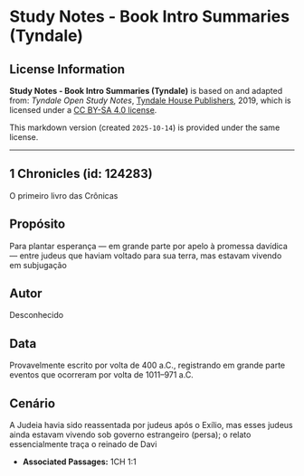# Study Notes - Book Intro Summaries (Tyndale)

## License Information

**Study Notes - Book Intro Summaries (Tyndale)** is based on and adapted from: _Tyndale Open Study Notes_, [Tyndale House Publishers](https://tyndaleopenresources.com/), 2019, which is licensed under a [CC BY-SA 4.0 license](https://creativecommons.org/licenses/by-sa/4.0/legalcode.en).

This markdown version (created `2025-10-14`) is provided under the same license.



--------------------------------

## 1 Chronicles (id: 124283)

O primeiro livro das Crônicas

Propósito
---------

Para plantar esperança — em grande parte por apelo à promessa davídica — entre judeus que haviam voltado para sua terra, mas estavam vivendo em subjugação

Autor
-----

Desconhecido

Data
----

Provavelmente escrito por volta de 400 a.C., registrando em grande parte eventos que ocorreram por volta de 1011–971 a.C.

Cenário
-------

A Judeia havia sido reassentada por judeus após o Exílio, mas esses judeus ainda estavam vivendo sob governo estrangeiro (persa); o relato essencialmente traça o reinado de Davi

* **Associated Passages:** 1CH 1:1

